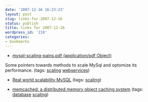 ```yaml
---
date: '2007-12-16 16:23:23'
layout: post
slug: links-for-2007-12-16
status: publish
title: links for 2007-12-16
wordpress_id: '218'
categories:
- bookmarks
---
```




  * [mysql-scaling-pains.pdf (application/pdf Object)](http://jeremy.zawodny.com/mysql/mysql-scaling-pains.pdf)




Some pointers towards methods to scale MySql and optomize its performance. (tags: [scaling](http://del.icio.us/eob/scaling) [webservices](http://del.icio.us/eob/webservices))





  * [Real world scalability MySQL](http://www.scribd.com/doc/351492/Real-world-scalability-MySQL) (tags: [scaling](http://del.icio.us/eob/scaling))





  * [memcached: a distributed memory object caching system](http://www.danga.com/memcached/) (tags: [database](http://del.icio.us/eob/database) [scaling](http://del.icio.us/eob/scaling))






